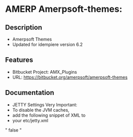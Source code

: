 AMERP Amerpsoft-themes: 
=======================

Description
-----------
* Amerpsoft Themes
* Updated for idempiere version 6.2

Features
--------
* Bitbucket Project: AMX_Plugins
* URL: https://bitbucket.org/amerpsoft/amerpsoft-themes

Documentation
-------------
- JETTY Settings Very Important:
- To disable the JVM caches, 
- add the following snippet of XML to 
- your etc/jetty.xml

"  <Set class="org.eclipse.jetty.util.resource.Resource"
     name="defaultUseCaches">false</Set>   "

